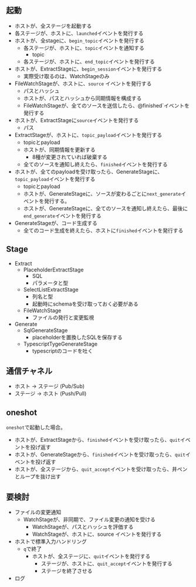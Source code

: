 ## 起動

* ホストが、全ステージを起動する
* 各ステージが、ホストに、`launched`イベントを発行する
* ホストが、全stageに、`begin_topic`イベントを発行する
    * 各ステージが、ホストに、`topic`イベントを通知する
        * topic
    * 各ステージが、ホストに、`end_topic`イベントを発行する
* ホストが、ExtractStageに、`begin_session`イベントを発行する
    * 実際受け取るのは、WatchStageのみ
* FileWatchStageが、ホストに、`source` イベントを発行する
    * パスとハッシュ
    * ホストが、パスとハッシュから同期情報を構成する
    * FileWatchStageが、全てのソースを送信したら、@finished`イベントを発行する
* ホストが、ExtractStageに`source`イベントを発行する
    * パス
* ExtractStageが、ホストに、`topic_payload`イベントを発行する
    * topicとpayload
    * ホストが、同期情報を更新する
        * 8種が変更されていれば破棄する
    * 全てのソースを通知し終えたら、`finished`イベントを発行する
* ホストが、全てのpayloadを受け取ったら、GenerateStageに、`topic_payload`イベントを発行する
    * topicとpayload
    * ホストが、GenerateStageに、ソースが変わるごとに`next_generate`イベントを発行する。
    * ホストが、GenerateStageに、全てのソースを通知し終えたら、最後に`end_generate`イベントを発行する
* GenerateStageが、コード生成する
    * 全てのコード生成を終えたら、ホストに`finished`イベントを発行する


## Stage

* Extract
    * PlaceholderExtractStage
        * SQL
        * パラメータと型
    * SelectListExtractStage
        * 列名と型
        * 起動時にschemaを受け取っておく必要がある
    * FileWatchStage
        * ファイルの発行と変更監視
* Generate
    * SqlGenerateStage
        * placeholderを置換したSQLを保存する
    * TypescriptTygeGenerateStage
        * typescriptのコードを吐く

## 通信チャネル

* ホスト -> ステージ (Pub/Sub)
* ステージ -> ホスト (Push/Pull)

## oneshot

`oneshot`で起動した場合。

* ホストが、ExtractStageから、`finished`イベントを受け取ったら、`quit`イベントを投げ返す
* ホストが、GenerateStageから、`finished`イベントを受け取ったら、`quit`イベントを投げ返す
* ホストが、全ステージから、`quit_accept`イベントを受け取ったら、井ペンとループを抜け出す

## 要検討

* ファイルの変更通知
    * WatchStageが、非同期で、ファイル変更の通知を受ける
        * WatchStageが、パスとハッシュを評価する
        * WatchStageが、ホストに、source イベントを発行する
* ホストで標準入力ハンドリング
    * `q`で終了
        * ホストが、全ステージに、`quit`イベントを発行する
            * ステージが、ホストに、`quit_accept`イベントを発行する
            * ステージを終了させる
* ログ
